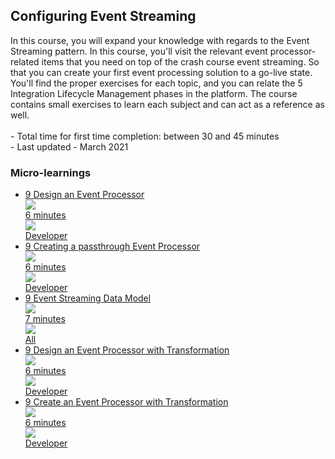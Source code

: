 <div class="ez-academy">
	<div class="ez-academy__body">
		<main class="master">
	<h2 class="title">Configuring Event Streaming</h2>
    <p>
       In this course, you will expand your knowledge with regards to the Event Streaming pattern. In this course, you'll visit the relevant event processor-related items that you need on top of the crash course event streaming. So that you can create your first event processing solution to a go-live state. You'll find the proper exercises for each topic, and you can relate the 5 Integration Lifecycle Management phases in the platform. The course contains small exercises to learn each subject and can act as a reference as well.
        </br></br>
        - Total time for first time completion: between 30 and 45 minutes
        </br>
        - Last updated - March 2021
    </p>
    <h3 class="title">Micro-learnings</h3>
    <ul class="strip-container">
        <li class="strip">
            <a href="../../docs/microlearning/intermediate-configuring-emagiz-event-streaming-design-an-event-processor" class="strip__link">
            <label for="" class="strip__label">
                <span>9</span>
                Design an Event Processor
            </label>
            <div class="strip__attribute">
                <img class="strip__attribute-icon strip__attribute-icon--duration" src="../../img/icon-duration32.svg"/>
                <div class="strip__attribute-label">6 minutes</div>
            </div>
            <div class="strip__attribute">
                <img class="strip__attribute-icon strip__attribute-icon--roles" src="../../img/icon-roles32.svg"/>
                <div class="strip__attribute-label">Developer</div>
            </div>
        </a>
        </li>
        <li class="strip">
            <a href="../../docs/microlearning/intermediate-configuring-emagiz-event-streaming-creating-a-passthrough-event-processor" class="strip__link">
            <label for="" class="strip__label">
                <span>9</span>
                Creating a passthrough Event Processor
            </label>
            <div class="strip__attribute">
                <img class="strip__attribute-icon strip__attribute-icon--duration" src="../../img/icon-duration32.svg"/>
                <div class="strip__attribute-label">6 minutes</div>
            </div>
            <div class="strip__attribute">
                <img class="strip__attribute-icon strip__attribute-icon--roles" src="../../img/icon-roles32.svg"/>
                <div class="strip__attribute-label">Developer</div>
            </div>
            </a>
        </li>
        <li class="strip">
            <a href="../../docs/microlearning/intermediate-configuring-event-streaming-data-model" class="strip__link">
            <label for="" class="strip__label">
                <span>9</span>
                Event Streaming Data Model
            </label>
            <div class="strip__attribute">
                <img class="strip__attribute-icon strip__attribute-icon--duration" src="../../img/icon-duration32.svg"/>
                <div class="strip__attribute-label">7 minutes</div>
            </div>
            <div class="strip__attribute">
                <img class="strip__attribute-icon strip__attribute-icon--roles" src="../../img/icon-roles32.svg"/>
                <div class="strip__attribute-label">All</div>
            </div>
            </a>
        </li>
		<li class="strip">
            <a href="../../docs/microlearning/intermediate-configuring-event-streaming-event-processor-transformation" class="strip__link">
            <label for="" class="strip__label">
                <span>9</span>
                Design an Event Processor with Transformation
            </label>
            <div class="strip__attribute">
                <img class="strip__attribute-icon strip__attribute-icon--duration" src="../../img/icon-duration32.svg"/>
                <div class="strip__attribute-label">6 minutes</div>
            </div>
            <div class="strip__attribute">
                <img class="strip__attribute-icon strip__attribute-icon--roles" src="../../img/icon-roles32.svg"/>
                <div class="strip__attribute-label">Developer</div>
            </div>
            </a>
        </li>
		<li class="strip">
            <a href="../../docs/microlearning/intermediate-configuring-emagiz-event-streaming-creating-a-event-processor-with-transformation" class="strip__link">
            <label for="" class="strip__label">
                <span>9</span>
                Create an Event Processor with Transformation
            </label>
            <div class="strip__attribute">
                <img class="strip__attribute-icon strip__attribute-icon--duration" src="../../img/icon-duration32.svg"/>
                <div class="strip__attribute-label">6 minutes</div>
            </div>
            <div class="strip__attribute">
                <img class="strip__attribute-icon strip__attribute-icon--roles" src="../../img/icon-roles32.svg"/>
                <div class="strip__attribute-label">Developer</div>
            </div>
            </a>
        </li>        
    </ul>
    </main>
    </div>
</div>